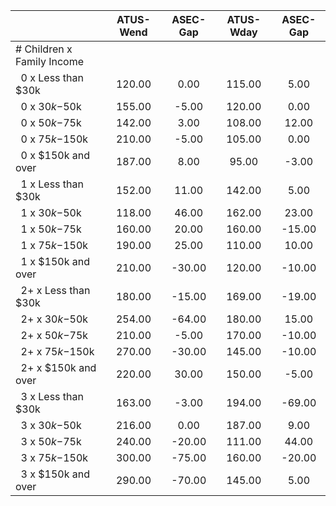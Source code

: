 
|                      |    ATUS-Wend |     ASEC-Gap |    ATUS-Wday |     ASEC-Gap |
| -------------------- | :----------: | :----------: | :----------: | :----------: |
| # Children x Family Income |              |              |              |              |
| &nbsp;&nbsp;0 x Less than $30k |       120.00 |         0.00 |       115.00 |         5.00 |
| &nbsp;&nbsp;0 x $30k-$50k |       155.00 |        -5.00 |       120.00 |         0.00 |
| &nbsp;&nbsp;0 x $50k-$75k |       142.00 |         3.00 |       108.00 |        12.00 |
| &nbsp;&nbsp;0 x $75k-$150k |       210.00 |        -5.00 |       105.00 |         0.00 |
| &nbsp;&nbsp;0 x $150k and over |       187.00 |         8.00 |        95.00 |        -3.00 |
| &nbsp;&nbsp;1 x Less than $30k |       152.00 |        11.00 |       142.00 |         5.00 |
| &nbsp;&nbsp;1 x $30k-$50k |       118.00 |        46.00 |       162.00 |        23.00 |
| &nbsp;&nbsp;1 x $50k-$75k |       160.00 |        20.00 |       160.00 |       -15.00 |
| &nbsp;&nbsp;1 x $75k-$150k |       190.00 |        25.00 |       110.00 |        10.00 |
| &nbsp;&nbsp;1 x $150k and over |       210.00 |       -30.00 |       120.00 |       -10.00 |
| &nbsp;&nbsp;2+ x Less than $30k |       180.00 |       -15.00 |       169.00 |       -19.00 |
| &nbsp;&nbsp;2+ x $30k-$50k |       254.00 |       -64.00 |       180.00 |        15.00 |
| &nbsp;&nbsp;2+ x $50k-$75k |       210.00 |        -5.00 |       170.00 |       -10.00 |
| &nbsp;&nbsp;2+ x $75k-$150k |       270.00 |       -30.00 |       145.00 |       -10.00 |
| &nbsp;&nbsp;2+ x $150k and over |       220.00 |        30.00 |       150.00 |        -5.00 |
| &nbsp;&nbsp;3 x Less than $30k |       163.00 |        -3.00 |       194.00 |       -69.00 |
| &nbsp;&nbsp;3 x $30k-$50k |       216.00 |         0.00 |       187.00 |         9.00 |
| &nbsp;&nbsp;3 x $50k-$75k |       240.00 |       -20.00 |       111.00 |        44.00 |
| &nbsp;&nbsp;3 x $75k-$150k |       300.00 |       -75.00 |       160.00 |       -20.00 |
| &nbsp;&nbsp;3 x $150k and over |       290.00 |       -70.00 |       145.00 |         5.00 |

